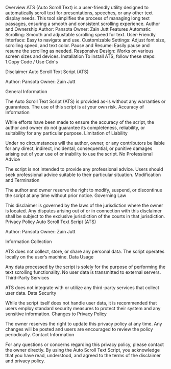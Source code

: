 Overview
ATS (Auto Scroll Text) is a user-friendly utility designed to automatically scroll text for presentations, speeches, or any other text display needs. This tool simplifies the process of managing long text passages, ensuring a smooth and consistent scrolling experience.
Author and Ownership
Author: Pansota
Owner: Zain Jutt
Features
Automatic Scrolling: Smooth and adjustable scrolling speed for text.
User-Friendly Interface: Easy to navigate and use.
Customizable Settings: Adjust font size, scrolling speed, and text color.
Pause and Resume: Easily pause and resume the scrolling as needed.
Responsive Design: Works on various screen sizes and devices.
Installation
To install ATS, follow these steps:
1.Copy Code / Use Cdn's






Disclaimer
Auto Scroll Text Script (ATS)

Author: Pansota
Owner: Zain Jutt

General Information

The Auto Scroll Text Script (ATS) is provided as-is without any warranties or guarantees. The use of this script is at your own risk.
Accuracy of Information

While efforts have been made to ensure the accuracy of the script, the author and owner do not guarantee its completeness, reliability, or suitability for any particular purpose.
Limitation of Liability

Under no circumstances will the author, owner, or any contributors be liable for any direct, indirect, incidental, consequential, or punitive damages arising out of your use of or inability to use the script.
No Professional Advice

The script is not intended to provide any professional advice. Users should seek professional advice suitable to their particular situation.
Modification and Termination

The author and owner reserve the right to modify, suspend, or discontinue the script at any time without prior notice.
Governing Law

This disclaimer is governed by the laws of the jurisdiction where the owner is located. Any disputes arising out of or in connection with this disclaimer shall be subject to the exclusive jurisdiction of the courts in that jurisdiction.
Privacy Policy
Auto Scroll Text Script (ATS)

Author: Pansota
Owner: Zain Jutt

Information Collection

ATS does not collect, store, or share any personal data. The script operates locally on the user’s machine.
Data Usage

Any data processed by the script is solely for the purpose of performing the text scrolling functionality. No user data is transmitted to external servers.
Third-Party Services

ATS does not integrate with or utilize any third-party services that collect user data.
Data Security

While the script itself does not handle user data, it is recommended that users employ standard security measures to protect their system and any sensitive information.
Changes to Privacy Policy

The owner reserves the right to update this privacy policy at any time. Any changes will be posted and users are encouraged to review the policy periodically.
Contact Information

For any questions or concerns regarding this privacy policy, please contact the owner directly.
By using the Auto Scroll Text Script, you acknowledge that you have read, understood, and agreed to the terms of the disclaimer and privacy policy.






